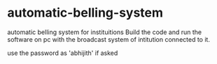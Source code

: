 # automatic-belling-system
automatic belling system for instituitions
Build the code and run the software on pc with the broadcast system of intitution connected to it.

use the password as 'abhijith' if asked
